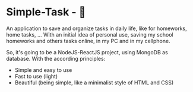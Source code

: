 # Simple-Task - 📒

An application to save and organize tasks in daily life, like for homeworks, home tasks, ... With an initial idea of personal use, saving my school homeworks and others tasks online, in my PC and in my cellphone.

So, it's going to be a NodeJS-ReactJS project, using MongoDB as database. With the according principles:
- Simple and easy to use
- Fast to use (light)
- Beautiful (being simple, like a minimalist style of HTML and CSS)
